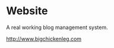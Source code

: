 # Website
A real working blog management system.

<a href="http://www.bigchickenleg.com" target="_blank">http://www.bigchickenleg.com</a>
